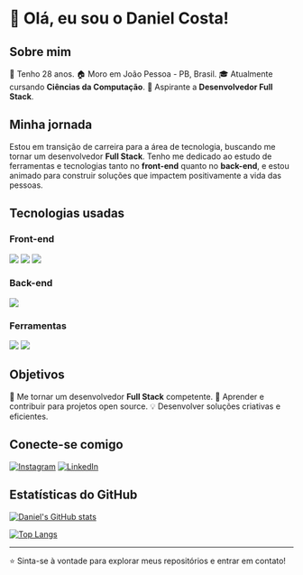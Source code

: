 # 👋 Olá, eu sou o Daniel Costa!

## Sobre mim
🎂 Tenho 28 anos.
🏠 Moro em João Pessoa - PB, Brasil.
🎓 Atualmente cursando **Ciências da Computação**.
🚀 Aspirante a **Desenvolvedor Full Stack**.

## Minha jornada
Estou em transição de carreira para a área de tecnologia, buscando me tornar um desenvolvedor **Full Stack**. Tenho me dedicado ao estudo de ferramentas e tecnologias tanto no **front-end** quanto no **back-end**, e estou animado para construir soluções que impactem positivamente a vida das pessoas.

## Tecnologias usadas
### Front-end
<img src="https://img.shields.io/badge/JavaScript-F7DF1E?style=for-the-badge&logo=javascript&logoColor=black">
<img src="https://img.shields.io/badge/HTML5-E34F26?style=for-the-badge&logo=html5&logoColor=white">
<img src="https://img.shields.io/badge/CSS-239120?&style=for-the-badge&logo=css3&logoColor=white">

### Back-end
<img src="https://img.shields.io/badge/Python-14354C?style=for-the-badge&logo=python&logoColor=white">

### Ferramentas
<img src="https://img.shields.io/badge/GitHub-100000?style=for-the-badge&logo=github&logoColor=white">
<img src="https://img.shields.io/badge/Visual_Studio_Code-0078D4?style=for-the-badge&logo=visual%20studio%20code&logoColor=white">


## Objetivos
🎯 Me tornar um desenvolvedor **Full Stack** competente.
🌱 Aprender e contribuir para projetos open source.
💡 Desenvolver soluções criativas e eficientes.

## Conecte-se comigo
[![Instagram](https://img.icons8.com/fluency/22/000000/instagram-new.png)](https://www.instagram.com/dcc.daniel/) [![LinkedIn](https://img.icons8.com/color/22/000000/linkedin.png)](https://www.linkedin.com/in/daniel-costa-bb3663147/)

## Estatísticas do GitHub
[![Daniel's GitHub stats](https://github-readme-stats.vercel.app/api?username=danielcoosta1)](https://github.com/danielcoosta1/github-readme-stats)


[![Top Langs](https://github-readme-stats.vercel.app/api/top-langs/?username=danielcoosta1)](https://github.com/danielcoosta1/github-readme-stats)

---

⭐️ Sinta-se à vontade para explorar meus repositórios e entrar em contato!
